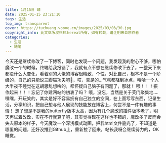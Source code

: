 ```yaml
---
title: 1月15日 晴
date: 2025-01-15 23:21:10
tags: 生活
top_img: transparent
cover: https://tuchuang.voooe.cn/images/2025/03/03/30.jpg
copyright_info: 此文章版权归Ethereal所有，如有转载，请注明来自原作者
categories:
  - 生活
  - 随笔
---
```

今天还是继续修改了一下博客，同时也发现一个问题，我发现我的耐心不够，哪怕魔改一个的时候，终端给我报错了，我就有点不想在继续修改下去了，一整天下来都没什么大变化，看着别的大佬的博客很精致、个性，对比自己，根本不是一个阶级的，自己的只能说三脚猫功夫吧🥲，哎，真是的...气氛都降到冰点，哈哈一个人大半夜不睡觉在这胡思乱想啥的，都怀疑自己脑子有问题了，那就！ 喂！！！振作起来！！！忘记了你建网站的初衷了吗？ 哦，没忘，当然是关于芙门聚集地....嘿嘿，开玩笑的，其实是好不容易拥有自己独立的空间，在上面写写东西，记录生活，分享知识，把自己想与他人展现的技能放在博客上，何尝不是一件有趣的事情！
想了想是不是我的butterfly版本太高，因为有几个魔改的插件版本老了，明天再试着改改，实在不行就算了吧，其实觉得现在这样也不错的，魔改多了反而会失去原本的样子，今天魔改一个深浅模式动画，把我html文件删光了，不知道是哪里的问题，还好没推到Github上，重新拉了回来，站长我呀会继续努力的，OK睡觉。

